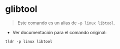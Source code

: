 # glibtool

> Este comando es un alias de `-p linux libtool`.

- Ver documentación para el comando original:

`tldr -p linux libtool`
